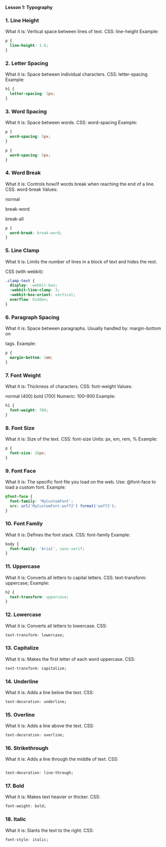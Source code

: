 **Lesson 1: Typography**

### 1. Line Height

What it is: Vertical space between lines of text.
CSS: line-height
Example:

```css
p {
  line-height: 1.6;
}
```


### 2. Letter Spacing

What it is: Space between individual characters.
CSS: letter-spacing
Example:

```css
h1 {
  letter-spacing: 2px;
}
```


### 3. Word Spacing

What it is: Space between words.
CSS: word-spacing
Example:

```css
p {
  word-spacing: 5px;
}
```


```css
p {
  word-spacing: 5px;
}
```


### 4. Word Break

What it is: Controls how/if words break when reaching the end of a line.
CSS: word-break
Values:

normal

break-word

break-all

```css
p {
  word-break: break-word;
}
```



### 5. Line Clamp

What it is: Limits the number of lines in a block of text and hides the rest.

CSS (with webkit):

```css
.clamp-text {
  display: -webkit-box;
  -webkit-line-clamp: 3;
  -webkit-box-orient: vertical;
  overflow: hidden;
}
```


### 6. Paragraph Spacing

What it is: Space between paragraphs.
Usually handled by: margin-bottom on <p> tags.
Example:

```css
p {
  margin-bottom: 1em;
}

```

### 7. Font Weight

What it is: Thickness of characters.
CSS: font-weight
Values:

normal (400)
bold (700)
Numeric: 100–900
Example:

```css
h1 {
  font-weight: 700;
}
```


### 8. Font Size

What it is: Size of the text.
CSS: font-size
Units: px, em, rem, %
Example:

```css
p {
  font-size: 16px;
}
```


### 9. Font Face

What it is: The specific font file you load on the web.
Use: @font-face to load a custom font.
Example:

```css
@font-face {
  font-family: 'MyCustomFont';
  src: url('MyCustomFont.woff2') format('woff2');
}
```


### 10. Font Family

What it is: Defines the font stack.
CSS: font-family
Example:

```css
body {
  font-family: 'Arial', sans-serif;
}
```

### 11. Uppercase

What it is: Converts all letters to capital letters.
CSS: text-transform: uppercase;
Example:

```css
h2 {
  text-transform: uppercase;
}

```

### 12. Lowercase

What it is: Converts all letters to lowercase.
CSS:

 ```css
 text-transform: lowercase;
 ```



### 13. Capitalize

What it is: Makes the first letter of each word uppercase.
CSS: 
```css
text-transform: capitalize;
```


### 14. Underline

What it is: Adds a line below the text.
CSS:

```css
text-decoration: underline;
```







### 15. Overline

What it is: Adds a line above the text.
CSS: 

```css
text-decoration: overline;
```


### 16. Strikethrough

What it is: Adds a line through the middle of text.
CSS: 

```css

text-decoration: line-through;
```



### 17. Bold

What it is: Makes text heavier or thicker.
CSS: 

```css
font-weight: bold;
```


### 18. Italic

What it is: Slants the text to the right.
CSS: 

```css
font-style: italic;
```

